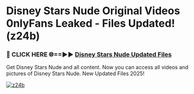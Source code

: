 # Disney Stars Nude Original Videos 0nlyFans Leaked - Files Updated! (z24b)

<h3>🔴 CLICK HERE 🌐==►► <a href="https://tinyurl.com/4mcuefdz" rel="nofollow">Disney Stars Nude Updated Files</a></h3>

Get Disney Stars Nude and all content. Now you can access all videos and pictures of Disney Stars Nude. New Updated Files 2025!

[![z24b](https://i.imgur.com/StAQSOY.gif)](https://tinyurl.com/4mcuefdz)
